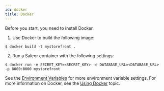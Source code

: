 ```yaml
---
id: docker
title: Docker
---
```


Before you start, you need to install Docker.

1. Use Docker to build the following image:

```console
$ docker build -t mystorefront .
```

2. Run a Saleor container with the following settings:

```console
$ docker run -e SECRET_KEY=<SECRET_KEY> -e DATABASE_URL=<DATABASE_URL> -p 8000:8000 mystorefront
```

See the [Environment Variables](customization/environment-variables.md) for more environment variable settings.
For more information on Docker, see the [Using Docker](getting-started/docker.md) topic.
